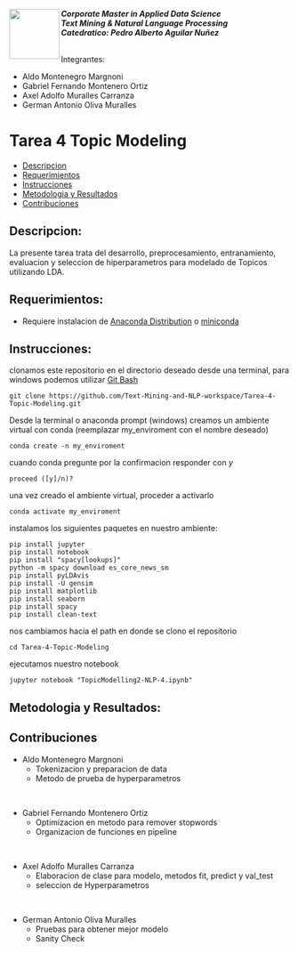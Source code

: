 <a href="https://www.uvg.edu.gt/"><img align="left" src="https://www.uvg.edu.gt/wp-content/uploads/socialshare-logo.jpg" width="90" height="90"></a>
**_Corporate Master in Applied Data Science_**<br/>
**_Text Mining & Natural Language Processing_**<br/>
**_Catedratico: Pedro Alberto Aguilar Nuñez_**<br/>
<br/>

Integrantes:
- Aldo Montenegro Margnoni
- Gabriel Fernando Montenero Ortiz
- Axel Adolfo Muralles Carranza
- German Antonio Oliva Muralles

# Tarea 4 Topic Modeling

- [Descripcion](#descripcion)
- [Requerimientos](#requerimientos)
- [Instrucciones](#instrucciones)
- [Metodologia y Resultados](#metodologia-y-resultados)
- [Contribuciones](#contribuciones)


## Descripcion:
La presente tarea trata del desarrollo, preprocesamiento, entranamiento, evaluacion y seleccion de hiperparametros para modelado de Topicos utilizando LDA. 

## Requerimientos:
- Requiere instalacion de [Anaconda Distribution](https://www.anaconda.com/products/distribution) o [miniconda](https://docs.conda.io/en/latest/miniconda.html)

## Instrucciones:

clonamos este repositorio en el directorio deseado desde una terminal, para windows podemos utilizar [Git Bash](https://gitforwindows.org/) 
```
git clone https://github.com/Text-Mining-and-NLP-workspace/Tarea-4-Topic-Modeling.git
```
Desde la terminal o anaconda prompt (windows) creamos un ambiente virtual con conda (reemplazar my_enviroment con el nombre deseado)
```
conda create -n my_enviroment
```
cuando conda pregunte por la confirmacion responder con _y_
```
proceed ([y]/n)?
```
una vez creado el ambiente virtual, proceder a activarlo
```
conda activate my_enviroment
```
instalamos los siguientes paquetes en nuestro ambiente:
```
pip install jupyter
pip install notebook
pip install "spacy[lookups]"
python -m spacy download es_core_news_sm
pip install pyLDAvis
pip install -U gensim
pip install matplotlib 
pip install seaborn 
pip install spacy
pip install clean-text
```
nos cambiamos hacia el path en donde se clono el repositorio
```
cd Tarea-4-Topic-Modeling
```
ejecutamos nuestro notebook
```
jupyter notebook "TopicModelling2-NLP-4.ipynb"
```

## Metodologia y Resultados:

## Contribuciones

- Aldo Montenegro Margnoni
	- Tokenizacion y preparacion de data
	- Metodo de prueba de hyperparametros 
<br/>

- Gabriel Fernando Montenero Ortiz
	- Optimizacion en metodo para remover stopwords
	- Organizacion de funciones en pipeline
    
<br/>

- Axel Adolfo Muralles Carranza
	- Elaboracion de clase para modelo, metodos fit, predict y val_test
	- seleccion de Hyperparametros

<br/>

- German Antonio Oliva Muralles
	- Pruebas para obtener mejor modelo
	- Sanity Check

<br/>


